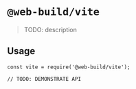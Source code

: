 # `@web-build/vite`

> TODO: description

## Usage

```
const vite = require('@web-build/vite');

// TODO: DEMONSTRATE API
```
